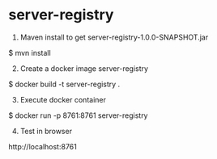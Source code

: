 # server-registry


1) Maven install to get server-registry-1.0.0-SNAPSHOT.jar

$ mvn install

2) Create a docker image server-registry

$ docker build -t server-registry .

3) Execute docker container

$ docker run -p 8761:8761 server-registry

4) Test in browser

http://localhost:8761